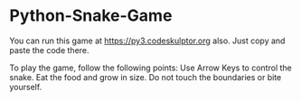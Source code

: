 # Python-Snake-Game

You can run this game at https://py3.codeskulptor.org also. Just copy and paste the code there.

To play the game, follow the following points: Use Arrow Keys to control the snake. Eat the food and grow in size. Do not touch the boundaries or bite yourself.